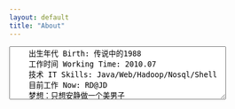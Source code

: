 ```yaml
---
layout: default
title: "About"
---
```


<div id="about"></div>

<form id="mtxform" name="mtxform">
	<span id="inputext" class="hidden">
	<textarea rows="6" cols="46" id="text" name="text">
	出生年代 Birth: 传说中的1988
	工作时间 Working Time: 2010.07
	技术 IT Skills: Java/Web/Hadoop/Nosql/Shell
	目前工作 Now: RD@JD
	梦想：只想安静做一个美男子
	</textarea>
	</span>
</form>

<!-- Blog Comments -->
<div class="media">
  <!-- UY BEGIN -->
  <div id="uyan_frame">
  </div>
  <script type="text/javascript" src="http://v2.uyan.cc/code/uyan.js?uid=1511840">
  </script>
  <!-- UY END -->
</div>

<script type="text/javascript" src="js/about.js"></script>
<script src="js/jquery-1.11.0.js"></script>
<script type="text/javascript">
            $(document).ready(function(){
                document.getElementById('about').style['height'] = document.documentElement.clientHeight - document.getElementById('box').offsetHeight - 60 + 'px';
                mtx.init("about", 800, 150, [255,255,255], [255,64,0], [44,44,44]);
            });
</script>